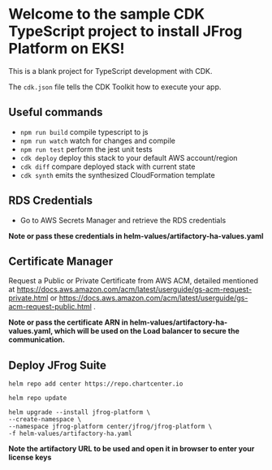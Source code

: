 # Welcome to the sample CDK TypeScript project to install JFrog Platform on EKS!

This is a blank project for TypeScript development with CDK.

The `cdk.json` file tells the CDK Toolkit how to execute your app.

## Useful commands

 * `npm run build`   compile typescript to js
 * `npm run watch`   watch for changes and compile
 * `npm run test`    perform the jest unit tests
 * `cdk deploy`      deploy this stack to your default AWS account/region
 * `cdk diff`        compare deployed stack with current state
 * `cdk synth`       emits the synthesized CloudFormation template

## RDS Credentials

 * Go to AWS Secrets Manager and retrieve the RDS credentials

 **Note or pass these credentials in helm-values/artifactory-ha-values.yaml**

 ## Certificate Manager

 Request a Public or Private Certificate from AWS ACM, detailed mentioned at https://docs.aws.amazon.com/acm/latest/userguide/gs-acm-request-private.html or https://docs.aws.amazon.com/acm/latest/userguide/gs-acm-request-public.html .

 **Note or pass the certificate ARN in helm-values/artifactory-ha-values.yaml, which will be used on the Load balancer to secure the communication.** 

 ## Deploy JFrog Suite

 ```
helm repo add center https://repo.chartcenter.io

helm repo update

helm upgrade --install jfrog-platform \
--create-namespace \
--namespace jfrog-platform center/jfrog/jfrog-platform \
-f helm-values/artifactory-ha.yaml
 ```

 **Note the artifactory URL to be used and open it in browser to enter your license keys**
